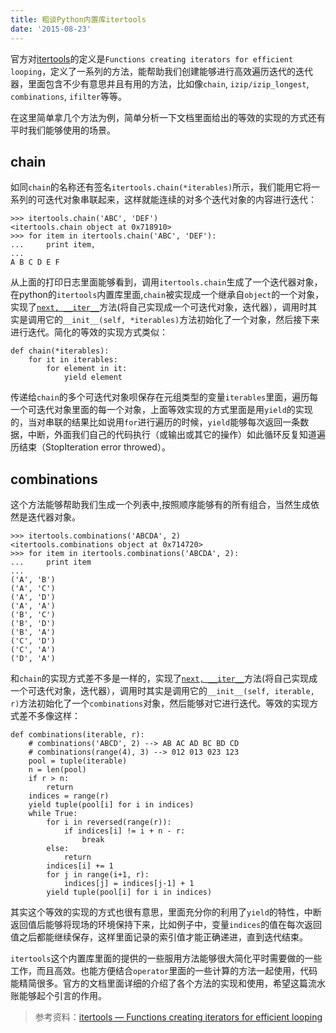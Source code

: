 ```yaml
---
title: 粗谈Python内置库itertools
date: '2015-08-23'
---
```


官方对[itertools](https://docs.python.org/2/library/itertools.html#itertools.izip_longest)的定义是`Functions creating iterators for efficient looping`，定义了一系列的方法，能帮助我们创建能够进行高效遍历迭代的迭代器，里面包含不少有意思并且有用的方法，比如像`chain`, `izip/izip_longest`, `combinations`, `ifilter`等等。

在这里简单拿几个方法为例，简单分析一下文档里面给出的等效的实现的方式还有平时我们能够使用的场景。

## chain

如同`chain`的名称还有签名`itertools.chain(*iterables)`所示，我们能用它将一系列的可迭代对象串联起来，这样就能连续的对多个迭代对象的内容进行迭代：

```
>>> itertools.chain('ABC', 'DEF')
<itertools.chain object at 0x718910>
>>> for item in itertools.chain('ABC', 'DEF'):
...     print item,
...
A B C D E F
```

从上面的打印日志里面能够看到，调用`itertools.chain`生成了一个迭代器对象，在python的`itertools`内置库里面,`chain`被实现成一个继承自`object`的一个对象，实现了[`next, __iter__`](http://www.jianshu.com/p/d3fb22de98ee)方法(将自己实现成一个可迭代对象，迭代器），调用时其实是调用它的`__init__(self, *iterables)`方法初始化了一个对象，然后接下来进行迭代。简化的等效的实现方式类似：

```
def chain(*iterables):
    for it in iterables:
        for element in it:
            yield element
```
传递给`chain`的多个可迭代对象呗保存在元组类型的变量`iterables`里面，遍历每一个可迭代对象里面的每一个对象，上面等效实现的方式里面是用`yield`的实现的，当对串联的结果比如说用`for`进行遍历的时候，`yield`能够每次返回一条数据，中断，外面我们自己的代码执行（或输出或其它的操作）如此循环反复知道遍历结束（StopIteration error throwed）。

## combinations

这个方法能够帮助我们生成一个列表中,按照顺序能够有的所有组合，当然生成依然是迭代器对象。

```
>>> itertools.combinations('ABCDA', 2)
<itertools.combinations object at 0x714720>
>>> for item in itertools.combinations('ABCDA', 2):
...     print item
...
('A', 'B')
('A', 'C')
('A', 'D')
('A', 'A')
('B', 'C')
('B', 'D')
('B', 'A')
('C', 'D')
('C', 'A')
('D', 'A')
```
和`chain`的实现方式差不多是一样的，实现了[`next, __iter__`](http://www.jianshu.com/p/d3fb22de98ee)方法(将自己实现成一个可迭代对象，迭代器），调用时其实是调用它的`__init__(self, iterable, r)`方法初始化了一个`combinations`对象，然后能够对它进行迭代。等效的实现方式差不多像这样：

```
def combinations(iterable, r):
    # combinations('ABCD', 2) --> AB AC AD BC BD CD
    # combinations(range(4), 3) --> 012 013 023 123
    pool = tuple(iterable)
    n = len(pool)
    if r > n:
        return
    indices = range(r)
    yield tuple(pool[i] for i in indices)
    while True:
        for i in reversed(range(r)):
            if indices[i] != i + n - r:
                break
        else:
            return
        indices[i] += 1
        for j in range(i+1, r):
            indices[j] = indices[j-1] + 1
        yield tuple(pool[i] for i in indices)
```
其实这个等效的实现的方式也很有意思，里面充分你的利用了`yield`的特性，中断返回值后能够将现场的环境保持下来，比如例子中，变量`indices`的值在每次返回值之后都能继续保存，这样里面记录的索引值才能正确递进，直到迭代结束。

`itertools`这个内置库里面的提供的一些服用方法能够很大简化平时需要做的一些工作，而且高效。也能方便结合`operator`里面的一些计算的方法一起使用，代码能精简很多。官方的文档里面详细的介绍了各个方法的实现和使用，希望这篇流水账能够起个引言的作用。

> 参考资料：[itertools — Functions creating iterators for efficient looping](https://docs.python.org/2/library/itertools.html#itertools.izip_longest)


